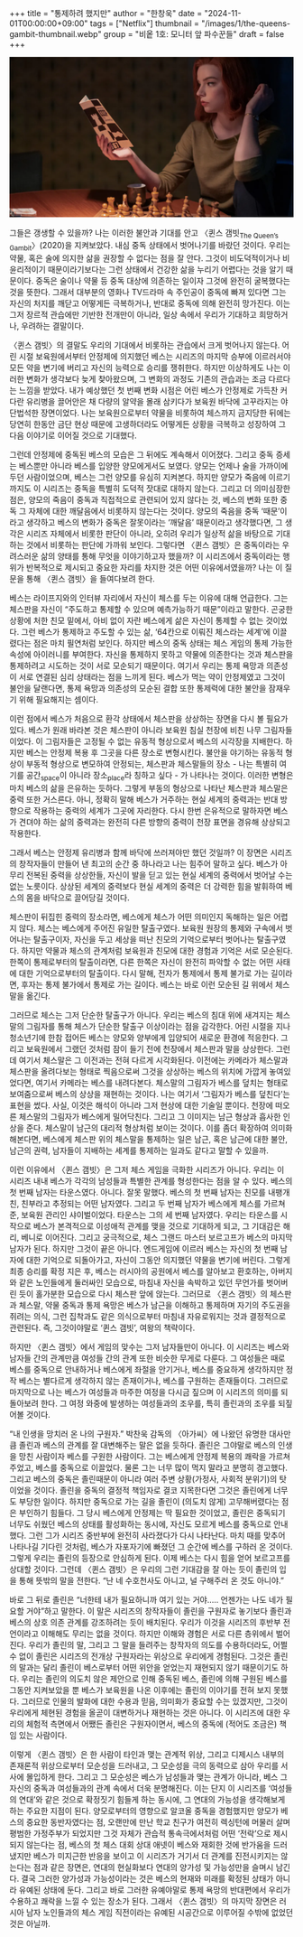 +++
title = "통제하려 했지만"
author = "한창욱"
date = "2024-11-01T00:00:00+09:00"
tags = ["Netflix"]
thumbnail = "/images/1/the-queens-gambit-thumbnail.webp"
group = "비옽 1호: 모니터 앞 파수꾼들"
draft = false
+++

![The Queen’s Gambit](/images/1/the-queens-gambit-1.webp)

그들은 갱생할 수 있을까? 나는 이러한 불안과 기대를 안고 〈퀸스 갬빗<sub>The Queen’s Gambit</sub>〉(2020)을 지켜보았다. 내심 중독 상태에서 벗어나기를 바랐던 것이다. 우리는 약물, 혹은 술에 의지한 삶을 권장할 수 없다는 점을 잘 안다. 그것이 비도덕적이거나 비윤리적이기 때문이라기보다는 그런 상태에서 건강한 삶을 누리기 어렵다는 것을 알기 때문이다. 중독은 술이나 약물 등 중독 대상에 의존하는 일이자 그것에 완전히 굴복했다는 것을 뜻한다. 그래서 대부분의 영화나 TV드라마 속 주인공이  중독에 빠져 있다면 그는 자신의 처지를 깨닫고 어떻게든 극복하거나, 반대로 중독에 의해 완전히 망가진다. 이는 그저 장르적 관습에만 기반한 전개만이 아니라, 일상 속에서 우리가 기대하고 희망하거나, 우려하는 결말이다.

〈퀸스 갬빗〉의 결말도 우리의 기대에서 비롯하는 관습에서 크게 벗어나지 않는다. 어린 시절 보육원에서부터 안정제에 의지했던 베스는 시리즈의 마지막 승부에 이르러서야 모든 약을 변기에 버리고 자신의 능력으로 승리를 쟁취한다. 하지만 이상하게도 나는 이러한 변화가 생각보다 늦게 찾아왔으며, 그 변화의 과정도 기존의 관습과는 조금 다르다는 느낌을 받았다. 내가 예상했던 첫 번째 변화 시점은 어린 베스가 안정제로 가득찬 커다란 유리병을 끌어안은 채 다량의 알약을 몰래 삼키다가 보육원 바닥에 고꾸라지는 야단법석한 장면이었다. 나는 보육원으로부터 약물을 비롯하여 체스까지 금지당한 뒤에는 당연히 한동안 금단 현상 때문에 고생하더라도 어떻게든 상황을 극복하고 성장하여 그 다음 이야기로 이어질 것으로 기대했다.

그런데 안정제에 중독된 베스의 모습은 그 뒤에도 계속해서 이어졌다. 그리고 중독 증세는 베스뿐만 아니라 베스를 입양한 양모에게서도 보였다. 양모는 언제나 술을 가까이에 두던 사람이었으며, 베스는 그런 양모를 유심히 지켜본다. 하지만 양모가 죽음에 이르기까지도 이 시리즈는 중독을 특별히 도덕적 잣대로 대하지 않는다. 그리고 더 의미심장한 점은, 양모의 죽음이 중독과 직접적으로 관련되어 있지 않다는 것, 베스의 변화 또한 중독 그 자체에 대한 깨달음에서 비롯하지 않는다는 것이다. 양모의 죽음을 중독 ‘때문’이라고 생각하고 베스의 변화가 중독은 잘못이라는 ‘깨달음’ 때문이라고 생각했다면, 그 생각은 시리즈 자체에서 비롯한 판단이 아니라, 오히려 우리가 일상적 삶을 바탕으로 기대하는 것에서 비롯하는 판단에 가까워 보인다. 그렇다면 〈퀸스 갬빗〉은 중독이라는 우려스러운 삶의 양태를 통해 무엇을 이야기하고자 했을까? 이 시리즈에서 중독이라는 행위가 반복적으로 제시되고 중요한 자리를 차지한 것은 어떤 이유에서였을까? 나는 이 질문을 통해 〈퀸스 갬빗〉을 들여다보려 한다.

베스는 라이프지와의 인터뷰 자리에서 자신이 체스를 두는 이유에 대해 언급한다. 그는 체스판을 자신이 “주도하고 통제할 수 있으며 예측가능하기 때문”이라고 말한다. 곤궁한 상황에 처한 친모 밑에서, 아비 없이 자란 베스에게 삶은 자신이 통제할 수 없는 것이었다. 그런 베스가 통제하고 주도할 수 있는 삶, ‘64칸으로 이뤄진 체스라는 세계’에 이끌렸다는 점은 마치 필연처럼 보인다. 하지만 베스의 중독 상태는 체스 게임의 통제 가능한 속성에 아이러니를 부여한다. 자신을 통제하지 못하고 약물에 의존한다는 것과 체스판을 통제하려고 시도하는 것이 서로 모순되기 때문이다. 여기서 우리는 통제 욕망과 의존성이 서로 연결된 심리 상태라는 점을 느끼게 된다. 베스가 먹는 약이 안정제였고 그것이 불안을 달랜다면, 통제 욕망과 의존성의 모순된 결합 또한 통제력에 대한 불안을 잠재우기 위해 필요해지는 셈이다.

이런 점에서 베스가 처음으로 환각 상태에서 체스판을 상상하는 장면을 다시 볼 필요가 있다. 베스가 원래 바라본 것은 체스판이 아니라 보육원 침실 천장에 비친 나무 그림자들이었다. 이 그림자들은 고정될 수 없는 유동적 형상으로서 베스의 시각장을 지배한다. 하지만 베스는 안정제 복용 후 그곳을 다른 장소로 변형시킨다. 불안을 야기하는 유동적 형상이 부동적 형상으로 변모하여 안정되는, 체스판과 체스말들의 장소 - 나는 특별히 여기를 공간<sub>space</sub>이 아니라 장소<sub>place</sub>라 칭하고 싶다 - 가 나타나는 것이다. 이러한 변형은 마치 베스의 삶을 은유하는 듯하다. 그렇게 부동의 형상으로 나타난 체스판과 체스말은 중력 또한 거스른다. 아니, 정확히 말해 베스가 거주하는 현실 세계의 중력과는 반대 방향으로 작용하는 중력의 세계가 그곳에 자리한다. 다시 한번 은유적으로 말하자면 베스가 견뎌야 하는 삶의 중력과는 완전히 다른 방향의 중력이 천장 표면을 경유해 상상되고 작용한다.

그래서 베스는 안정제 유리병과 함께 바닥에 쓰러져야만 했던 것일까? 이 장면은 시리즈의 창작자들이 만들어 낸 최고의 순간 중 하나라고 나는 힘주어 말하고 싶다. 베스가 아무리 전복된 중력을 상상한들, 자신이 발을 딛고 있는 현실 세계의 중력에서 벗어날 수는 없는 노릇이다. 상상된 세계의 중력보다 현실 세계의 중력은 더 강력한 힘을 발휘하여 베스의 몸을 바닥으로 끌어당길 것이다.

체스판이 뒤집힌 중력의 장소라면, 베스에게 체스가 어떤 의미인지 독해하는 일은 어렵지 않다.  체스는 베스에게 주어진 유일한 탈출구였다. 보육원 원장의 통제와 구속에서 벗어나는 탈출구이자, 자신을 두고 세상을 떠난 친모의 기억으로부터 벗어나는 탈출구였다. 하지만 약물과 체스의 관계처럼 보육원과 친모에 대한 경험과 기억은 서로 모순된다. 한쪽이 통제로부터의 탈출이라면, 다른 한쪽은 자신이 완전히 파악할 수 없는 어떤 사태에 대한 기억으로부터의 탈출이다. 다시 말해, 전자가 통제에서 통제 불가로 가는 길이라면, 후자는 통제 불가에서 통제로 가는 길이다. 베스는 바로 이런 모순된 길 위에서 체스말을 옮긴다.

그러므로 체스는 그저 단순한 탈출구가 아니다. 우리는 베스의 침대 위에 새겨지는 체스말의 그림자를 통해 체스가 단순한 탈출구 이상이라는 점을 감각한다. 어린 시절을 지나 청소년기에 한참 접어든 베스는 양모와 양부에게 입양되어 새로운 환경에 적응한다. 그리고 보육원에서 그랬던 것처럼 잠이 들기 전에 천장에서 체스판과 말을 상상한다. 그런데 여기서 체스말은 그 이전과는 전혀 다르게 시각화된다. 이전에는 카메라가 체스말과 체스판을 올려다보는 형태로 찍음으로써 그것을 상상하는 베스의 위치에 가깝게 놓여있었다면, 여기서 카메라는 베스를 내려다본다. 체스말의 그림자가 베스를 덮치는 형태로 보여줌으로써 베스의 상상을 재현하는 것이다. 나는 여기서 ‘그림자가 베스를 덮친다’는 표현을 썼다. 사실, 이것은 해석이 아니라 그저 현상에 대한 기술일 뿐이다. 천장에 떠오른 체스말의 그림자가 베스에게 밀어닥친다. 그리고 그 이미지는 남근 형상과 흡사한 인상을 준다. 체스말이 남근의 대리적 형상처럼 보이는 것이다. 이를 좀더 확장하여 의미화해본다면, 베스에게 체스판 위의 체스말을 통제하는 일은 남근, 혹은 남근에 대한 불안, 남근의 권력, 남자들이 지배하는 세계를 통제하는 일과도 같다고 말할 수 있을까.

이런 이유에서 〈퀸스 갬빗〉은 그저 체스 게임을 극화한 시리즈가 아니다. 우리는 이 시리즈 내내 베스가 각각의 남성들과 특별한 관계를 형성한다는 점을 알 수 있다. 베스의 첫 번째 남자는 타운스였다. 아니다. 잘못 말했다. 베스의 첫 번째 남자는 친모를 내팽개친, 친부라고 추정되는 어떤 남자였다. 그리고 두 번째 남자가 베스에게 체스를 가르쳐 준, 보육원 관리인 샤이벌이었다. 타운스는 그의 세 번째 남자였다. 우리는 타운스를 시작으로 베스가 본격적으로 이성애적 관계를 맺을 것으로 기대하게 되고, 그 기대감은 해리, 베니로 이어진다. 그리고 궁극적으로, 체스 그랜드 마스터 보르고프가 베스의 마지막 남자가 된다. 하지만 그것이 끝은 아니다. 엔드게임에 이르러 베스는 자신의 첫 번째 남자에 대한 기억으로 되돌아가고, 자신이 그동안 의지했던 약물을 변기에 버린다. 그렇게 최종 승리를 확정 지은 후, 베스는 러시아의 공원에서 베스를 알아보고 환호하는, 아버지와 같은 노인들에게 둘러싸인 모습으로, 마침내 자신을 속박하고 있던 무언가를 벗어버린 듯이 홀가분한 모습으로 다시 체스판 앞에 앉는다. 그러므로 〈퀸스 갬빗〉의 체스판과 체스말, 약물 중독과 통제 욕망은 베스가 남근을 이해하고 통제하며 자기의 주도권을 쥐려는 의식, 그런 집착과도 같은 의식으로부터 마침내 자유로워지는 것과 결정적으로 관련된다. 즉, 그것이야말로 ‘퀸스 갬빗’, 여왕의 책략이다.

하지만 〈퀸스 갬빗〉에서 게임의 맞수는 그저 남자들만이 아니다. 이 시리즈는 베스와 남자들 간의 관계만큼 여성들 간의 관계 또한 비슷한 무게로 다룬다. 그 여성들은 때로 베스를 중독으로 안내하거나 베스에게 좌절을 안기거나, 베스를 중요하게 생각하지만 정작 베스는 별다르게 생각하지 않는 존재이거나, 베스를 구원하는 존재들이다. 그러므로 마지막으로 나는 베스가 여성들과 마주한 여정을 다시금 짚으며 이 시리즈의 의미를 되돌아보려 한다. 그 여정 와중에 발생하는 여성들과의 조우를, 특히 졸린과의 조우를 되짚어볼 것이다.  

“내 인생을 망치러 온 나의 구원자.” 박찬욱 감독의 〈아가씨〉에 나왔던 유명한 대사만큼 졸린과 베스의 관계를 잘 대변해주는 말은 없을 듯하다. 졸린은 그야말로 베스의 인생을 망친 사람이자 베스를 구원한 사람이다. 그는 베스에게 안정제 복용의 쾌락을 가르쳐 주었고, 베스를 중독으로 이끌었다. 물론 그는 너무 많이 먹지 말라고 분명히 경고했다. 그리고 베스의 중독은 졸린때문이 아니라 여러 주변 상황(가정사, 사회적 분위기)의 탓이었을 것이다. 졸린을 중독의 결정적 책임자로 결코 지목한다면 그것은 졸린에게 너무도 부당한 일이다. 하지만 중독으로 가는 길을 졸린이 (의도치 않게) 고무해버렸다는 점은 부인하기 힘들다. 그 당시 베스에게 안정제는 딱 필요한 것이었고, 졸린은 중독되기 너무도 쉬웠던 베스의 상태를 활성화하는 동시에, 자신도 모르게 베스를 중독으로 안내했다. 그런 그가 시리즈 중반부에 완전히 사라졌다가 다시 나타난다. 마치 때를 맞추어 나타나길 기다린 것처럼, 베스가 자포자기에 빠졌던 그 순간에 베스를 구하러 온 것이다. 그렇게 우리는 졸린의 등장으로 안심하게 된다. 이제 베스는 다시 힘을 얻어 보르고프를 상대할 것이다. 그런데 〈퀸스 갬빗〉은 우리의 그런 기대감을 잘 아는 듯이 졸린의 입을 통해 뜻밖의 말을 전한다. “난 네 수호천사도 아니고, 널 구해주러 온 것도 아니야.”

바로 그 뒤로 졸린은 “너한테 내가 필요하니까 여기 있는 거야..... 언젠가는 나도 네가 필요할 거야”하고 말한다. 이 말은 시리즈의 창작자들이 졸린을 구원자로 놓기보다 졸린과 베스의 상호 의존 관계를 강조하려는 듯이 배치된다. 우리가 이것을 시리즈의 후반부 전언이라고 이해해도 무리는 없을 것이다. 하지만 이해와 경험은 서로 다른 층위에서 벌어진다. 우리가 졸린의 말, 그리고 그 말을 들려주는 창작자의 의도를 수용하더라도, 어쩔 수 없이 졸린은 시리즈의 전개상 구원자라는 위상으로 우리에게 경험된다. 그것은 졸린의 말과는 달리 졸린이 베스로부터 어떤 위안을 얻었는지 재현되지 않기 때문이기도 하다. 우리는 졸린의 의도치 않은 제안으로 인해 중독된 베스, 졸린에 의해 구원된 베스를 그동안 지켜보았을 뿐 베스가 보육원을 나온 이후에는 졸린의 이야기를 전혀 보지 못했다. 그러므로 인물의 발화에 대한 수용과 믿음, 의미화가 중요할 수는 있겠지만, 그것이 우리에게 체현된 경험을 올곧이 대변하거나 재현하는 것은 아니다. 이 시리즈에 대한 우리의 체험적 측면에서 어쨌든 졸린은 구원자이면서, 베스의 중독에 (적어도 조금은) 책임 있는 사람이다.

이렇게 〈퀸스 갬빗〉은 한 사람이 타인과 맺는 관계적 위상, 그리고 디제시스 내부의 존재론적 위상으로부터 모순성을 드러내고, 그 모순성을 극의 동력으로 삼아 우리를 서사에 몰입하게 한다. 그리고 그 모순성은 베스가 남성들과 맺는 관계가 아니라, 베스 그 자신의 중독과 여성들과의 관계 속에서 더욱 분명해진다. 이는 단지 이 시리즈를 ‘여성들의 연대’와 같은 것으로 확정짓기 힘들게 하는 동시에, 그 연대의 가능성을 생각해보게 하는 주요한 지점이 된다. 양모로부터의 영향으로 알코올 중독을 경험했지만 양모가 베스의 중요한 동반자였다는 점, 오랜만에 만난 학교 친구가 여전히 렉싱턴에 머물러 살며 평범한 가정주부가 되었지만 그것 자체가 관습적 통속극에서처럼 어떤 ‘전락’으로 제시되지 않는다는 점, 베스의 첫 체스 대회 상대 애넷이 베스와 재회한 것에 반가움을 드러냈지만 베스가 미지근한 반응을 보이고 이 시리즈가 거기서 더 관계를 진전시키지는 않는다는 점과 같은 장면은, 연대의 현실화보다 연대의 양가성 및 가능성만을 슬며시 남긴다. 결국 그러한 양가성과 가능성이라는 것은 베스의 현재와 미래를 확정된 상태가 아니라 유예된 상태에 둔다. 그리고 바로 그러한 유예야말로 통제 욕망의 반대편에서 우리가 수용하고 쾌락을 느낄 수 있는 장소가 된다. 그래서 〈퀸스 갬빗〉의 마지막 장면은 러시아 남자 노인들과의 체스 게임 직전이라는 유예된 시공간으로 이루어질 수밖에 없었던 것은 아닐까.
